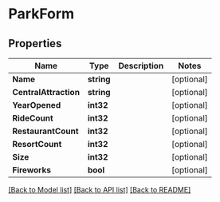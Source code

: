 # ParkForm

## Properties
Name | Type | Description | Notes
------------ | ------------- | ------------- | -------------
**Name** | **string** |  | [optional] 
**CentralAttraction** | **string** |  | [optional] 
**YearOpened** | **int32** |  | [optional] 
**RideCount** | **int32** |  | [optional] 
**RestaurantCount** | **int32** |  | [optional] 
**ResortCount** | **int32** |  | [optional] 
**Size** | **int32** |  | [optional] 
**Fireworks** | **bool** |  | [optional] 

[[Back to Model list]](../README.md#documentation-for-models) [[Back to API list]](../README.md#documentation-for-api-endpoints) [[Back to README]](../README.md)


